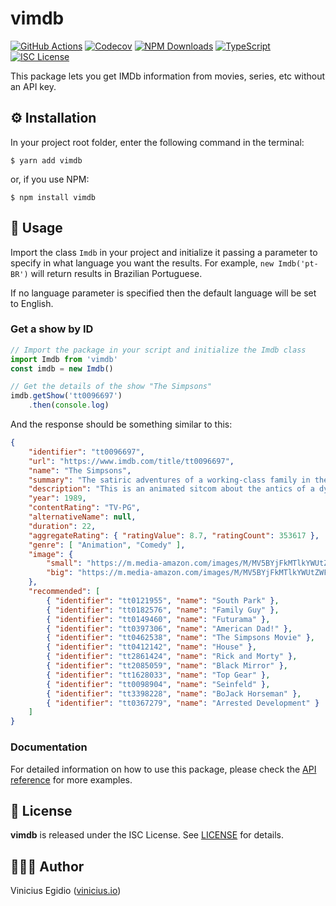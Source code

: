 # vimdb

[![GitHub Actions](https://img.shields.io/github/workflow/status/vegidio-node/vimdb/test?label=tests)](https://github.com/vegidio-node/vimdb/actions)
[![Codecov](https://img.shields.io/codecov/c/github/vegidio-node/vimdb)](https://codecov.io/gh/vegidio-node/vimdb)
[![NPM Downloads](https://img.shields.io/npm/dt/vimdb.svg)](https://www.npmjs.com/package/vimdb)
[![TypeScript](https://img.shields.io/npm/types/vimdb.svg)](https://www.typescriptlang.org)
[![ISC License](https://img.shields.io/npm/l/vimdb?color=important)](LICENSE.txt)

This package lets you get IMDb information from movies, series, etc without an API key.

## ⚙️ Installation

In your project root folder, enter the following command in the terminal:

```
$ yarn add vimdb
```
or, if you use NPM:

```
$ npm install vimdb
```

## 🤖 Usage

Import the class `Imdb` in your project and initialize it passing a parameter to specify in what language you want the results. For example, `new Imdb('pt-BR')` will return results in Brazilian Portuguese.

If no language parameter is specified then the default language will be set to English.

### Get a show by ID

```typescript
// Import the package in your script and initialize the Imdb class
import Imdb from 'vimdb'
const imdb = new Imdb()

// Get the details of the show "The Simpsons"
imdb.getShow('tt0096697')
    .then(console.log)
```

And the response should be something similar to this:

```json
{
    "identifier": "tt0096697",
    "url": "https://www.imdb.com/title/tt0096697",
    "name": "The Simpsons",
    "summary": "The satiric adventures of a working-class family in the misfit city of Springfield.",
    "description": "This is an animated sitcom about the antics of a dysfunctional family. Homer is the oafish unhealthy beer loving father, Marge is the hardworking homemaker wife, Bart is the perpetual ten-year-old underachiever (and proud of it), Lisa is the unappreciated eight-year-old genius, and Maggie is the cute, pacifier loving silent infant.",
    "year": 1989,
    "contentRating": "TV-PG",
    "alternativeName": null,
    "duration": 22,
    "aggregateRating": { "ratingValue": 8.7, "ratingCount": 353617 },
    "genre": [ "Animation", "Comedy" ],
    "image": {
        "small": "https://m.media-amazon.com/images/M/MV5BYjFkMTlkYWUtZWFhNy00M2FmLThiOTYtYTRiYjVlZWYxNmJkXkEyXkFqcGdeQXVyNTAyODkwOQ@@._V1_UX182_CR0,0,182,268_AL_.jpg",
        "big": "https://m.media-amazon.com/images/M/MV5BYjFkMTlkYWUtZWFhNy00M2FmLThiOTYtYTRiYjVlZWYxNmJkXkEyXkFqcGdeQXVyNTAyODkwOQ@@._V1_SY1000_CR0,0,666,1000_AL_.jpg"
    },
    "recommended": [
        { "identifier": "tt0121955", "name": "South Park" },
        { "identifier": "tt0182576", "name": "Family Guy" },
        { "identifier": "tt0149460", "name": "Futurama" },
        { "identifier": "tt0397306", "name": "American Dad!" },
        { "identifier": "tt0462538", "name": "The Simpsons Movie" },
        { "identifier": "tt0412142", "name": "House" },
        { "identifier": "tt2861424", "name": "Rick and Morty" },
        { "identifier": "tt2085059", "name": "Black Mirror" },
        { "identifier": "tt1628033", "name": "Top Gear" },
        { "identifier": "tt0098904", "name": "Seinfeld" },
        { "identifier": "tt3398228", "name": "BoJack Horseman" },
        { "identifier": "tt0367279", "name": "Arrested Development" }
    ]
}
```

### Documentation

For detailed information on how to use this package, please check the [API reference](https://vegidio.github.io/nodejs-vimdb) for more examples.

## 📝 License

**vimdb** is released under the ISC License. See [LICENSE](LICENSE.txt) for details.

## 👨🏾‍💻 Author

Vinicius Egidio ([vinicius.io](http://vinicius.io))